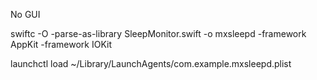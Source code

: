 No GUI

swiftc -O -parse-as-library SleepMonitor.swift -o mxsleepd -framework AppKit -framework IOKit

launchctl load   ~/Library/LaunchAgents/com.example.mxsleepd.plist

